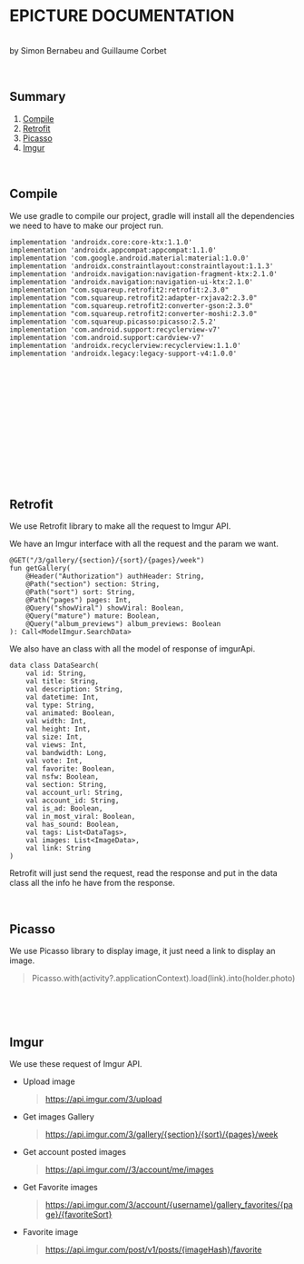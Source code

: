 # EPICTURE DOCUMENTATION
\
by Simon Bernabeu and Guillaume Corbet
<p>&nbsp;</p>

## Summary
1. [Compile](#Compile)
2. [Retrofit](#Retrofit)
3. [Picasso](#Picasso)
4. [Imgur](#Imgur)
<p>&nbsp;</p>

## Compile

We use gradle to compile our project, gradle will install all the dependencies we need to have to make our project run.

    implementation 'androidx.core:core-ktx:1.1.0'
    implementation 'androidx.appcompat:appcompat:1.1.0'
    implementation 'com.google.android.material:material:1.0.0'
    implementation 'androidx.constraintlayout:constraintlayout:1.1.3'
    implementation 'androidx.navigation:navigation-fragment-ktx:2.1.0'
    implementation 'androidx.navigation:navigation-ui-ktx:2.1.0'
    implementation "com.squareup.retrofit2:retrofit:2.3.0"
    implementation "com.squareup.retrofit2:adapter-rxjava2:2.3.0"
    implementation "com.squareup.retrofit2:converter-gson:2.3.0"
    implementation "com.squareup.retrofit2:converter-moshi:2.3.0"
    implementation 'com.squareup.picasso:picasso:2.5.2'
    implementation 'com.android.support:recyclerview-v7'
    implementation 'com.android.support:cardview-v7'
    implementation 'androidx.recyclerview:recyclerview:1.1.0'
    implementation 'androidx.legacy:legacy-support-v4:1.0.0'

<p>&nbsp;</p>
<p>&nbsp;</p>
<p>&nbsp;</p>
<p>&nbsp;</p>
<p>&nbsp;</p>
<p>&nbsp;</p>
<p>&nbsp;</p>


## Retrofit

We use Retrofit library to make all the request to Imgur API.

We have an Imgur interface with all the request and the param we want.

    @GET("/3/gallery/{section}/{sort}/{pages}/week")
    fun getGallery(
        @Header("Authorization") authHeader: String,
        @Path("section") section: String,
        @Path("sort") sort: String,
        @Path("pages") pages: Int,
        @Query("showViral") showViral: Boolean,
        @Query("mature") mature: Boolean,
        @Query("album_previews") album_previews: Boolean
    ): Call<ModelImgur.SearchData>

We also have an class with all the model of response of imgurApi.

    data class DataSearch(
        val id: String,
        val title: String,
        val description: String,
        val datetime: Int,
        val type: String,
        val animated: Boolean,
        val width: Int,
        val height: Int,
        val size: Int,
        val views: Int,
        val bandwidth: Long,
        val vote: Int,
        val favorite: Boolean,
        val nsfw: Boolean,
        val section: String,
        val account_url: String,
        val account_id: String,
        val is_ad: Boolean,
        val in_most_viral: Boolean,
        val has_sound: Boolean,
        val tags: List<DataTags>,
        val images: List<ImageData>,
        val link: String
    )

Retrofit will just send the request, read the response and put in the data class all the info he have from the response.

<p>&nbsp;</p>

## Picasso

We use Picasso library to display image, it just need a link to display an image.

> Picasso.with(activity?.applicationContext).load(link).into(holder.photo)

<p>&nbsp;</p>
<p>&nbsp;</p>

## Imgur

We use these request of Imgur API.

- Upload image
    > https://api.imgur.com/3/upload
- Get images Gallery
    > https://api.imgur.com/3/gallery/{section}/{sort}/{pages}/week
- Get account posted images
    > https://api.imgur.com//3/account/me/images
- Get Favorite images
    > https://api.imgur.com/3/account/{username}/gallery_favorites/{page}/{favoriteSort}
- Favorite image
    > https://api.imgur.com/post/v1/posts/{imageHash}/favorite
<p>&nbsp;</p>
<p>&nbsp;</p>
<p>&nbsp;</p>